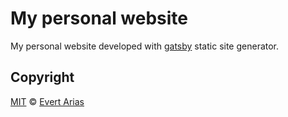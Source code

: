 # My personal website

My personal website developed with [gatsby](https://www.gatsbyjs.org/) static site generator.



## Copyright

[MIT](../LICENSE.md) © [Evert Arias](https://evert-arias.github.io/)